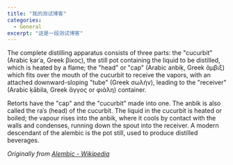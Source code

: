 ```yaml
---
title: "我的测试博客"
categories:
  - General
excerpt: "这是一段测试博客"
---
```


The complete distilling apparatus consists of three parts: the "cucurbit" (Arabic ḳarʿa, Greek βίκος), the still pot containing the liquid to be distilled, which is heated by a flame; the "head" or "cap" (Arabic anbiḳ, Greek ἄμβιξ) which fits over the mouth of the cucurbit to receive the vapors, with an attached downward-sloping "tube" (Greek σωλήν), leading to the "receiver" (Arabic ḳābila, Greek ἄγγος or φιάλη) container.

<!-- more -->

Retorts have the "cap" and the "cucurbit" made into one. The anbik is also called the raʾs (head) of the cucurbit. The liquid in the cucurbit is heated or boiled; the vapour rises into the anbik, where it cools by contact with the walls and condenses, running down the spout into the receiver. A modern descendant of the alembic is the pot still, used to produce distilled beverages.

_Originally from [Alembic - Wikipedia](https://en.wikipedia.org/wiki/Alembic)_

